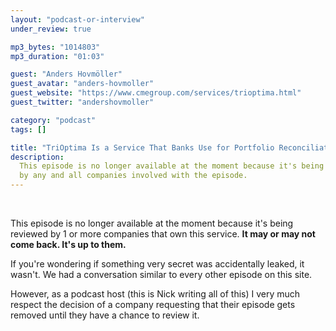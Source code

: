```yaml
---
layout: "podcast-or-interview"
under_review: true

mp3_bytes: "1014803"
mp3_duration: "01:03"

guest: "Anders Hovmöller"
guest_avatar: "anders-hovmoller"
guest_website: "https://www.cmegroup.com/services/trioptima.html"
guest_twitter: "andershovmoller"

category: "podcast"
tags: []

title: "TriOptima Is a Service That Banks Use for Portfolio Reconciliation"
description:
  This episode is no longer available at the moment because it's being reviewed
  by any and all companies involved with the episode.
---
```


<br />

This episode is no longer available at the moment because it's being reviewed
by 1 or more companies that own this service. **It may or may not come back.
It's up to them.**

If you're wondering if something very secret was accidentally leaked, it
wasn't. We had a conversation similar to every other episode on this site.

However, as a podcast host (this is Nick writing all of this) I very much
respect the decision of a company requesting that their episode gets removed
until they have a chance to review it.
